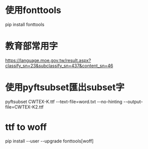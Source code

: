 # 使用fonttools
pip install fonttools

# 教育部常用字
https://language.moe.gov.tw/result.aspx?classify_sn=23&subclassify_sn=437&content_sn=46

# 使用pyftsubset匯出subset字
pyftsubset CWTEX-K.ttf --text-file=word.txt --no-hinting --output-file=CWTEX-K2.ttf

# ttf to woff
pip install --user --upgrade fonttools[woff]
